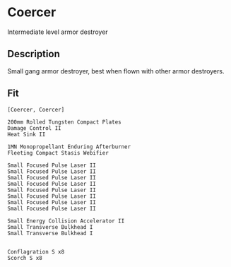 # Coercer

Intermediate level armor destroyer


## Description
Small gang armor destroyer, best when flown with other armor destroyers. 

## Fit

```
[Coercer, Coercer]

200mm Rolled Tungsten Compact Plates
Damage Control II
Heat Sink II

1MN Monopropellant Enduring Afterburner
Fleeting Compact Stasis Webifier

Small Focused Pulse Laser II
Small Focused Pulse Laser II
Small Focused Pulse Laser II
Small Focused Pulse Laser II
Small Focused Pulse Laser II
Small Focused Pulse Laser II
Small Focused Pulse Laser II
Small Focused Pulse Laser II

Small Energy Collision Accelerator II
Small Transverse Bulkhead I
Small Transverse Bulkhead I


Conflagration S x8
Scorch S x8
```